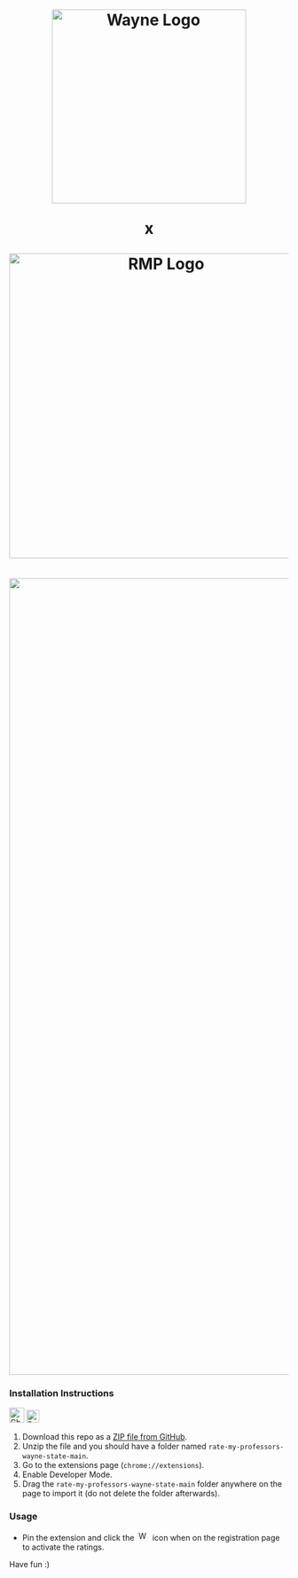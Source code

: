   <h1 align="center">
  <img width="350" alt="Wayne Logo" src="https://user-images.githubusercontent.com/66044327/141021233-e536ecdd-7b7a-4142-b560-15a5acd71abb.png">
<br><p align="center">x</p>
  <img width="550" alt="RMP Logo" src="https://user-images.githubusercontent.com/66044327/141022964-baf62988-3773-4067-a388-83281ffb7b7e.png">
   </h1>

<p align="center">
<br><img width="1437" alt="Demo" src="https://user-images.githubusercontent.com/66044327/141030735-5749b61f-f1f9-43a6-a75d-cc80591e8dee.png">
 <p>


### Installation Instructions
<img width="27" alt="Chrome" src="https://user-images.githubusercontent.com/66044327/141031928-67618d5b-b752-4e45-800e-c83043bf2abf.png">&nbsp;<img width="23" alt="Brave" src="https://user-images.githubusercontent.com/66044327/141031924-8b1474c1-e4ba-4a15-a18f-c03b07c3dd7b.png">
1. Download this repo as a [ZIP file from GitHub](https://github.com/AdvaitPaliwal/rate-my-professor-wayne-state/archive/refs/heads/main.zip).
1. Unzip the file and you should have a folder named `rate-my-professors-wayne-state-main`.
1. Go to the extensions page (`chrome://extensions`).
1. Enable Developer Mode.
1. Drag the `rate-my-professors-wayne-state-main` folder anywhere on the page to import it (do not delete the folder afterwards).

### Usage
* Pin the extension and click the&nbsp;&nbsp;<img width="17" alt="Wayne" src="https://user-images.githubusercontent.com/66044327/141031137-907370ae-2254-43b7-a828-c03291824ea6.png">&nbsp;&nbsp;icon when on the registration page to activate the ratings.

Have fun :)

